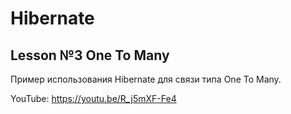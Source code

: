 # Hibernate
## Lesson №3 One To Many  

Пример использования Hibernate для связи типа One To Many.

YouTube: https://youtu.be/R_j5mXF-Fe4